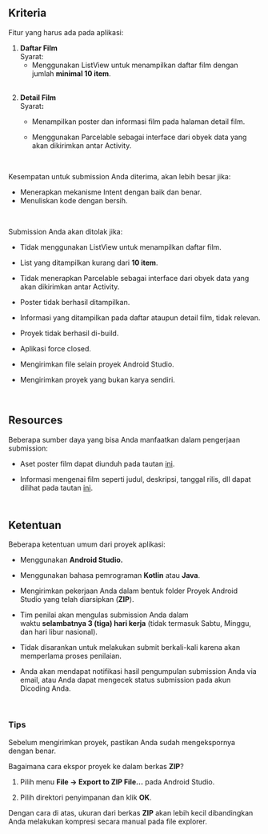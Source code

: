 <h2><strong>Kriteria</strong></h2>
<p>Fitur yang harus ada pada aplikasi:</p>
<ol>
<li><strong>Daftar Film</strong><br />Syarat:
<ul>
<li>Menggunakan&nbsp;ListView&nbsp;untuk menampilkan daftar film dengan jumlah&nbsp;<strong>minimal 10 item</strong>.<br /><br /></li>
</ul>
</li>
<li>
<p><strong>Detail Film</strong><br />Syarat<strong>:</strong></p>
<ul>
<li>
<p>Menampilkan poster dan informasi film pada halaman detail film.</p>
</li>
<li>
<p>Menggunakan&nbsp;Parcelable&nbsp;sebagai interface dari obyek data yang akan dikirimkan antar&nbsp;Activity.</p>
</li>
</ul>
</li>
</ol>
<p>&nbsp;</p>
<p dir="ltr">Kesempatan untuk submission Anda diterima, akan lebih besar jika:</p>
<ul>
<li dir="ltr">Menerapkan mekanisme&nbsp;Intent&nbsp;dengan baik dan benar.</li>
<li dir="ltr">Menuliskan kode dengan bersih.</li>
</ul>
<p>&nbsp;</p>
<p dir="ltr">Submission Anda akan ditolak jika:</p>
<ul>
<li dir="ltr">
<p dir="ltr">Tidak menggunakan&nbsp;ListView&nbsp;untuk menampilkan daftar film.</p>
</li>
<li dir="ltr">
<p dir="ltr">List yang ditampilkan kurang dari&nbsp;<strong>10 item</strong>.</p>
</li>
<li dir="ltr">
<p dir="ltr">Tidak menerapkan&nbsp;Parcelable&nbsp;sebagai interface dari obyek data yang akan dikirimkan antar&nbsp;Activity.</p>
</li>
<li dir="ltr">
<p dir="ltr">Poster tidak berhasil ditampilkan.</p>
</li>
<li dir="ltr">
<p dir="ltr">Informasi yang ditampilkan pada daftar ataupun detail film, tidak relevan.</p>
</li>
<li dir="ltr">
<p dir="ltr">Proyek tidak berhasil di-build.</p>
</li>
<li dir="ltr">
<p dir="ltr">Aplikasi force closed.</p>
</li>
<li dir="ltr">
<p dir="ltr">Mengirimkan file selain proyek Android Studio.</p>
</li>
<li dir="ltr">
<p dir="ltr">Mengirimkan proyek yang bukan karya sendiri.</p>
</li>
</ul>
<p>&nbsp;</p>
<h2>Resources</h2>
<p dir="ltr">Beberapa sumber daya yang bisa Anda manfaatkan dalam pengerjaan submission:</p>
<ul>
<li dir="ltr">
<p dir="ltr">Aset poster film dapat diunduh pada tautan&nbsp;<a href="https://dicodingacademy.blob.core.windows.net/picodiploma/made_academy/submission_1/asset_submission_1.zip">ini</a>.&nbsp;</p>
</li>
<li dir="ltr">
<p dir="ltr">Informasi mengenai film seperti judul, deskripsi, tanggal rilis, dll dapat dilihat pada tautan&nbsp;<a href="https://www.themoviedb.org/discover/movie">ini</a>.</p>
</li>
</ul>
<h2><br /><strong>Ketentuan</strong></h2>
<p dir="ltr">Beberapa ketentuan umum dari proyek aplikasi:</p>
<ul>
<li dir="ltr">
<p dir="ltr">Menggunakan&nbsp;<strong>Android Studio.</strong></p>
</li>
<li dir="ltr">
<p dir="ltr">Menggunakan bahasa pemrograman&nbsp;<strong>Kotlin</strong>&nbsp;atau&nbsp;<strong>Java</strong>.</p>
</li>
<li dir="ltr">
<p dir="ltr">Mengirimkan pekerjaan Anda dalam bentuk folder Proyek Android Studio yang telah diarsipkan (<strong>ZIP</strong>).</p>
</li>
<li dir="ltr">
<p dir="ltr">Tim penilai akan mengulas submission Anda dalam waktu&nbsp;<strong>selambatnya</strong><strong>&nbsp;3 (tiga) hari kerja</strong>&nbsp;(tidak termasuk Sabtu, Minggu, dan hari libur nasional).</p>
</li>
<li dir="ltr">
<p dir="ltr">Tidak disarankan untuk melakukan submit berkali-kali karena akan memperlama proses penilaian.</p>
</li>
<li dir="ltr">
<p dir="ltr">Anda akan mendapat notifikasi hasil pengumpulan submission Anda via email, atau Anda dapat mengecek status submission pada akun Dicoding Anda.</p>
</li>
</ul>
<p>&nbsp;</p>
<h3 dir="ltr">Tips</h3>
<p dir="ltr">Sebelum mengirimkan proyek, pastikan Anda sudah mengekspornya dengan benar.</p>
<p dir="ltr">Bagaimana cara ekspor proyek ke dalam berkas&nbsp;<strong>ZIP</strong>?</p>
<ol>
<li dir="ltr">
<p dir="ltr">Pilih menu&nbsp;<strong>File &rarr; Export to ZIP File...</strong>&nbsp;pada Android Studio.</p>
</li>
<li dir="ltr">
<p dir="ltr">Pilih direktori penyimpanan dan klik&nbsp;<strong>OK</strong>.</p>
</li>
</ol>
<p dir="ltr">Dengan cara di atas, ukuran dari berkas&nbsp;<strong>ZIP</strong>&nbsp;akan lebih kecil dibandingkan Anda melakukan kompresi secara manual pada file explorer.</p>
